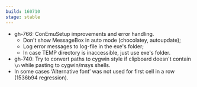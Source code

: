 ```yaml
---
build: 160710
stage: stable
---
```


* gh-766: ConEmuSetup improvements and error handling.
  * Don't show MessageBox in auto mode (chocolatey, autoupdate);
  * Log error messages to log-file in the exe's folder;
  * In case TEMP directory is inaccessible, just use exe's folder.
* gh-740: Try to convert paths to cygwin style if clipboard doesn't contain `\n` while pasting to cygwin/msys shells.
* In some cases ‘Alternative font’ was not used for first cell in a row (1536b94 regression).
